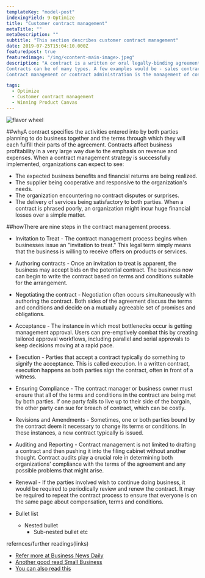 ```yaml
---
templateKey: "model-post"
indexingField: 9-Optimize
title: "Customer contract management"
metaTitle: ""
metaDescription: ""
subtitle: "This section describes customer contract management"
date: 2019-07-25T15:04:10.000Z
featuredpost: true
featuredimage: "/img/<content-main-image>.jpeg"
description: "A contract is a written or oral legally-binding agreement between the parties identified in the agreement to fulfill the terms and conditions outlined in the agreement.
Contracts can be of many types. A few examples would be - sales contracts (including leases), purchasing contracts, partnership agreements, trade agreements, and intellectual property agreements.
Contract management or contract administration is the management of contracts made with customers, vendors, partners, or employees. It is the process of managing contract creation, execution, and analysis to maximize operational and financial performance at an organization, all while reducing financial risk."

tags:
  - Optimize
  - Customer contract management
  - Winning Product Canvas
---
```


![flavor wheel](/img/<content-main-image>.jpeg)

##whyA contract specifies the activities entered into by both parties planning to do business together and the terms through which they will each fulfill their parts of the agreement. Contracts affect business profitability in a very large way due to the emphasis on revenue and expenses.
When a contract management strategy is successfully implemented, organizations can expect to see:
- The expected business benefits and financial returns are being realized.
- The supplier being cooperative and responsive to the organization's needs.
- The organization encountering no contract disputes or surprises.
- The delivery of services being satisfactory to both parties.
When a contract is phrased poorly, an organization might incur huge financial losses over a simple matter.



##howThere are nine steps in the contract management process. 
- Invitation to Treat - The contract management process begins when businesses issue an "invitation to treat." This legal term simply means that the business is willing to receive offers on products or services.

-	Authoring contracts - Once an invitation to treat is apparent, the business may accept bids on the potential contract. The business now can begin to write the contract based on terms and conditions suitable for the arrangement.

-	Negotiating the contract - Negotiation often occurs simultaneously with authoring the contract. Both sides of the agreement discuss the terms and conditions and decide on a mutually agreeable set of promises and obligations.

-	Acceptance - The instance in which most bottlenecks occur is getting management approval. Users can pre-emptively combat this by creating tailored approval workflows, including parallel and serial approvals to keep decisions moving at a rapid pace.

-	Execution - Parties that accept a contract typically do something to signify the acceptance. This is called execution. In a written contract, execution happens as both parties sign the contract, often in front of a witness.

-	Ensuring Compliance - The contract manager or business owner must ensure that all of the terms and conditions in the contract are being met by both parties. If one party fails to live up to their side of the bargain, the other party can sue for breach of contract, which can be costly.

-	Revisions and Amendments - Sometimes, one or both parties bound by the contract deem it necessary to change its terms or conditions. In these instances, a new contract typically is issued.

-	Auditing and Reporting - Contract management is not limited to drafting a contract and then pushing it into the filing cabinet without another thought. Contract audits play a crucial role in determining both organizations' compliance with the terms of the agreement and any possible problems that might arise.

-	Renewal - If the parties involved wish to continue doing business, it would be required to periodically review and renew the contract. It may be required to repeat the contract process to ensure that everyone is on the same page about compensation, terms and conditions.


- Bullet list
  - Nested bullet
    - Sub-nested bullet etc

refernces/further readings(links)

- [Refer more at Business News Daily](https://www.businessnewsdaily.com/4813-contract-management.html)
- [Another good read Small Business](https://smallbusiness.chron.com/contract-management-basics-59993.html)
- [You can also read this](https://www.cips.org/documents/CIPS_KI_Contract%20Management%20Guidev2.pdf)

